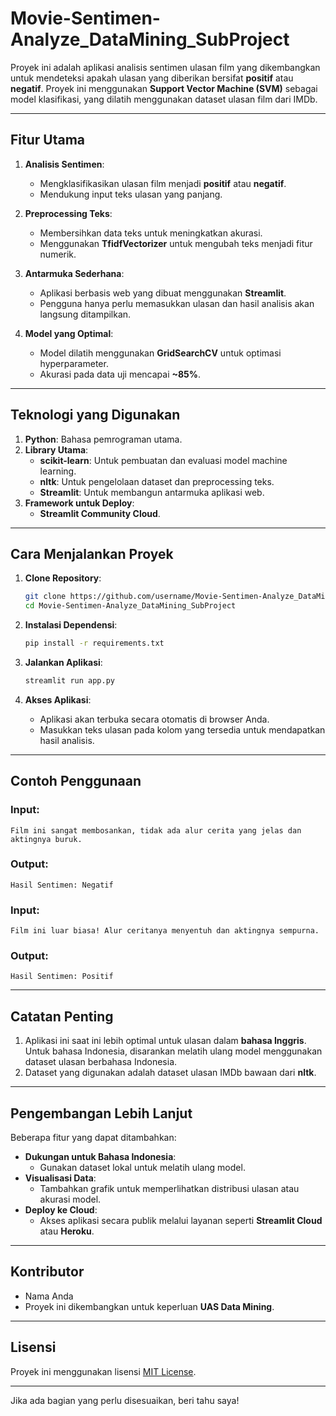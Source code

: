 # Movie-Sentimen-Analyze_DataMining_SubProject

Proyek ini adalah aplikasi analisis sentimen ulasan film yang dikembangkan untuk mendeteksi apakah ulasan yang diberikan bersifat **positif** atau **negatif**. Proyek ini menggunakan **Support Vector Machine (SVM)** sebagai model klasifikasi, yang dilatih menggunakan dataset ulasan film dari IMDb.

---

## **Fitur Utama**
1. **Analisis Sentimen**:
   - Mengklasifikasikan ulasan film menjadi **positif** atau **negatif**.
   - Mendukung input teks ulasan yang panjang.

2. **Preprocessing Teks**:
   - Membersihkan data teks untuk meningkatkan akurasi.
   - Menggunakan **TfidfVectorizer** untuk mengubah teks menjadi fitur numerik.

3. **Antarmuka Sederhana**:
   - Aplikasi berbasis web yang dibuat menggunakan **Streamlit**.
   - Pengguna hanya perlu memasukkan ulasan dan hasil analisis akan langsung ditampilkan.

4. **Model yang Optimal**:
   - Model dilatih menggunakan **GridSearchCV** untuk optimasi hyperparameter.
   - Akurasi pada data uji mencapai **~85%**.

---

## **Teknologi yang Digunakan**
1. **Python**: Bahasa pemrograman utama.
2. **Library Utama**:
   - **scikit-learn**: Untuk pembuatan dan evaluasi model machine learning.
   - **nltk**: Untuk pengelolaan dataset dan preprocessing teks.
   - **Streamlit**: Untuk membangun antarmuka aplikasi web.
3. **Framework untuk Deploy**:
   - **Streamlit Community Cloud**.

---

## **Cara Menjalankan Proyek**
1. **Clone Repository**:
   ```bash
   git clone https://github.com/username/Movie-Sentimen-Analyze_DataMining_SubProject.git
   cd Movie-Sentimen-Analyze_DataMining_SubProject
   ```

2. **Instalasi Dependensi**:
   ```bash
   pip install -r requirements.txt
   ```

3. **Jalankan Aplikasi**:
   ```bash
   streamlit run app.py
   ```

4. **Akses Aplikasi**:
   - Aplikasi akan terbuka secara otomatis di browser Anda.
   - Masukkan teks ulasan pada kolom yang tersedia untuk mendapatkan hasil analisis.

---

## **Contoh Penggunaan**
### **Input**:
```
Film ini sangat membosankan, tidak ada alur cerita yang jelas dan aktingnya buruk.
```
### **Output**:
```
Hasil Sentimen: Negatif
```

### **Input**:
```
Film ini luar biasa! Alur ceritanya menyentuh dan aktingnya sempurna.
```
### **Output**:
```
Hasil Sentimen: Positif
```

---

## **Catatan Penting**
1. Aplikasi ini saat ini lebih optimal untuk ulasan dalam **bahasa Inggris**. Untuk bahasa Indonesia, disarankan melatih ulang model menggunakan dataset ulasan berbahasa Indonesia.
2. Dataset yang digunakan adalah dataset ulasan IMDb bawaan dari **nltk**.

---

## **Pengembangan Lebih Lanjut**
Beberapa fitur yang dapat ditambahkan:
- **Dukungan untuk Bahasa Indonesia**:
  - Gunakan dataset lokal untuk melatih ulang model.
- **Visualisasi Data**:
  - Tambahkan grafik untuk memperlihatkan distribusi ulasan atau akurasi model.
- **Deploy ke Cloud**:
  - Akses aplikasi secara publik melalui layanan seperti **Streamlit Cloud** atau **Heroku**.

---

## **Kontributor**
- Nama Anda
- Proyek ini dikembangkan untuk keperluan **UAS Data Mining**.

---

## **Lisensi**
Proyek ini menggunakan lisensi [MIT License](LICENSE).

---

Jika ada bagian yang perlu disesuaikan, beri tahu saya!
